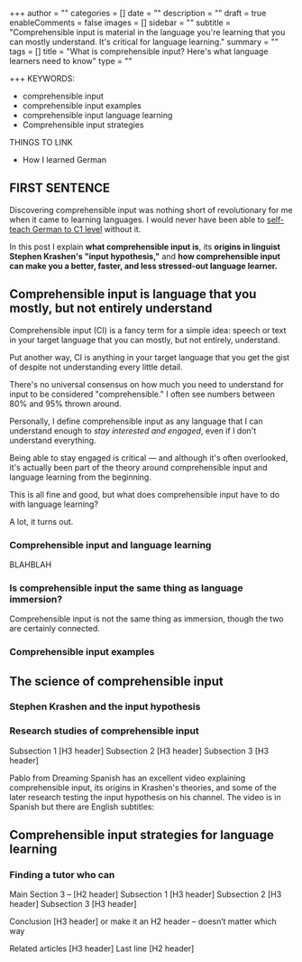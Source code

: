 +++
author = ""
categories = []
date = ""
description = ""
draft = true
enableComments = false
images = []
sidebar = ""
subtitle = "Comprehensible input is material in the language you're learning that you can mostly understand. It's critical for language learning."
summary = ""
tags = []
title = "What is comprehensible input? Here's what language learners need to know"
type = ""

+++
KEYWORDS:

* comprehensible input
* comprehensible input examples
* comprehensible input language learning
* Comprehensible input strategies

THINGS TO LINK

* How I learned German

## FIRST SENTENCE

Discovering comprehensible input was nothing short of revolutionary for me when it came to learning languages. I would never have been able to [self-teach German to C1 level](https://www.monoglotanxiety.com/blog/how-i-learned-german-to-c1-using-immersion-despite-being-busy-and-disorganized/) without it.

In this post I explain **what comprehensible input is**, its **origins in linguist Stephen Krashen's "input hypothesis,"** and **how comprehensible input can make you a better, faster, and less stressed-out language learner.**

## Comprehensible input is language that you mostly, but not entirely understand

Comprehensible input (CI) is a fancy term for a simple idea: speech or text in your target language that you can mostly, but not entirely, understand.

Put another way, CI is anything in your target language that you get the gist of despite not understanding every little detail.

There's no universal consensus on how much you need to understand for input to be considered "comprehensible." I often see numbers between 80% and 95% thrown around.

Personally, I define comprehensible input as any language that I can understand enough to _stay interested and engaged_, even if I don't understand everything.

Being able to stay engaged is critical — and although it's often overlooked, it's  actually been part of the theory around comprehensible input and language learning from the beginning.

This is all fine and good, but what does comprehensible input have to do with language learning?

A lot, it turns out.

### Comprehensible input and language learning

BLAHBLAH

### Is comprehensible input the same thing as language immersion?

Comprehensible input is not the same thing as immersion, though the two are certainly connected.

### Comprehensible input examples

## The science of comprehensible input

### Stephen Krashen and the input hypothesis

### Research studies of comprehensible input

Subsection 1 \[H3 header\] Subsection 2 \[H3 header\] Subsection 3 \[H3 header\]

Pablo from Dreaming Spanish has an excellent video explaining comprehensible input, its origins in Krashen's theories, and some of the later research testing the input hypothesis on his channel. The video is in Spanish but there are English subtitles:

## Comprehensible input strategies for language learning

### Finding a tutor who can

Main Section 3 – \[H2 header\] Subsection 1 \[H3 header\] Subsection 2 \[H3 header\] Subsection 3 \[H3 header\]

Conclusion \[H3 header\] or make it an H2 header – doesn’t matter which way

Related articles \[H3 header\] Last line \[H2 header\]